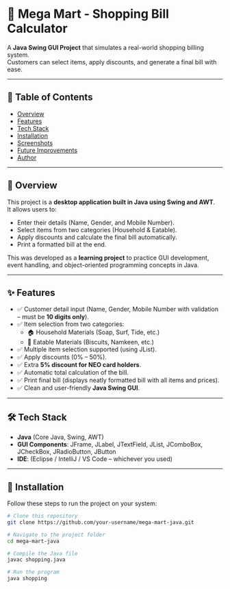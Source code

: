 # 🛒 Mega Mart - Shopping Bill Calculator  

A **Java Swing GUI Project** that simulates a real-world shopping billing system.  
Customers can select items, apply discounts, and generate a final bill with ease.  

---

## 📌 Table of Contents  
- [Overview](#overview)  
- [Features](#features)  
- [Tech Stack](#tech-stack)  
- [Installation](#installation)  
- [Screenshots](#screenshots)  
- [Future Improvements](#future-improvements)  
- [Author](#author)  

---

## 🔹 Overview  
This project is a **desktop application built in Java using Swing and AWT**.  
It allows users to:  
- Enter their details (Name, Gender, and Mobile Number).  
- Select items from two categories (Household & Eatable).  
- Apply discounts and calculate the final bill automatically.  
- Print a formatted bill at the end.  

This was developed as a **learning project** to practice GUI development, event handling, and object-oriented programming concepts in Java.  

---

## ✨ Features  
- ✅ Customer detail input (Name, Gender, Mobile Number with validation – must be **10 digits only**).  
- ✅ Item selection from two categories:  
  - 🏠 Household Materials (Soap, Surf, Tide, etc.)  
  - 🍪 Eatable Materials (Biscuits, Namkeen, etc.)  
- ✅ Multiple item selection supported (using JList).  
- ✅ Apply discounts (0% – 50%).  
- ✅ Extra **5% discount for NEO card holders**.  
- ✅ Automatic total calculation of the bill.  
- ✅ Print final bill (displays neatly formatted bill with all items and prices).  
- ✅ Clean and user-friendly **Java Swing GUI**.  

---

## 🛠 Tech Stack  
- **Java** (Core Java, Swing, AWT)  
- **GUI Components**: JFrame, JLabel, JTextField, JList, JComboBox, JCheckBox, JRadioButton, JButton  
- **IDE**: (Eclipse / IntelliJ / VS Code – whichever you used)  

---

## 🚀 Installation  

Follow these steps to run the project on your system:  

```bash
# Clone this repository
git clone https://github.com/your-username/mega-mart-java.git  

# Navigate to the project folder
cd mega-mart-java  

# Compile the Java file
javac shopping.java  

# Run the program
java shopping
